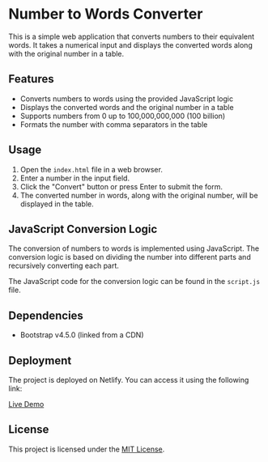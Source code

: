 # Number to Words Converter

This is a simple web application that converts numbers to their equivalent words. It takes a numerical input and displays the converted words along with the original number in a table.

## Features

- Converts numbers to words using the provided JavaScript logic
- Displays the converted words and the original number in a table
- Supports numbers from 0 up to 100,000,000,000 (100 billion)
- Formats the number with comma separators in the table

## Usage

1. Open the `index.html` file in a web browser.
2. Enter a number in the input field.
3. Click the "Convert" button or press Enter to submit the form.
4. The converted number in words, along with the original number, will be displayed in the table.

## JavaScript Conversion Logic

The conversion of numbers to words is implemented using JavaScript. The conversion logic is based on dividing the number into different parts and recursively converting each part.

The JavaScript code for the conversion logic can be found in the `script.js` file.

## Dependencies

- Bootstrap v4.5.0 (linked from a CDN)

## Deployment

The project is deployed on Netlify. You can access it using the following link:

[Live Demo](https://num-to-words.netlify.app)


## License

This project is licensed under the [MIT License](LICENSE).
